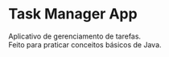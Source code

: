 # Task Manager App

Aplicativo de gerenciamento de tarefas.</br>
Feito para praticar conceitos básicos de Java.
